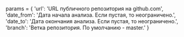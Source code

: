 params = {
    'url': 'URL публичного репозитория на github.com',
    'date_from': 'Дата начала анализа. Если пустая, то неограничено.',
    'date_to': 'Дата окончания анализа. Если пустая, то неограничено.',
    'branch': 'Ветка репозитория. По умолчанию - master.'
}